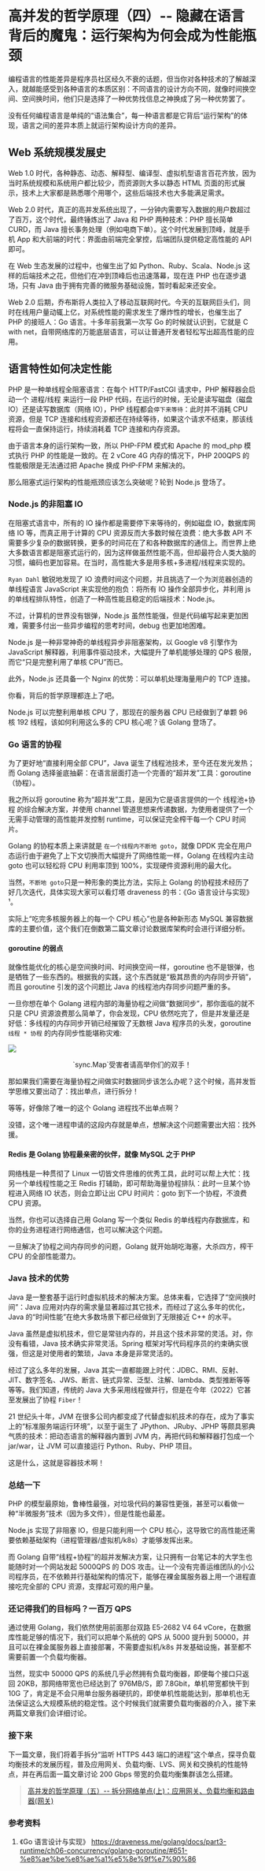 # 高并发的哲学原理（四）-- 隐藏在语言背后的魔鬼：运行架构为何会成为性能瓶颈

编程语言的性能差异是程序员社区经久不衰的话题，但当你对各种技术的了解越深入，就越能感受到各种语言的本质区别：不同语言的设计方向不同，就像时间换空间、空间换时间，他们只是选择了一种优势找信息之神换成了另一种优势罢了。

没有任何编程语言是单纯的“语法集合”，每一种语言都是它背后“运行架构”的体现，语言之间的差异本质上就运行架构设计方向的差异。

## Web 系统规模发展史

Web 1.0 时代，各种静态、动态、解释型、编译型、虚拟机型语言百花齐放，因为当时系统规模和系统用户都比较少，而资源则大多以静态 HTML 页面的形式展示，技术上大家都是熟悉哪个用哪个，这些后端技术也大多能满足需求。

Web 2.0 时代，真正的高并发系统出现了，一分钟内需要写入数据的用户数超过了百万，这个时代，最终锤炼出了 Java 和 PHP 两种技术：PHP 擅长简单 CURD，而 Java 擅长事务处理（例如电商下单）。这个时代发展到顶峰，就是手机 App 和大前端的时代：界面由前端完全掌控，后端团队提供稳定高性能的 API 即可。

在 Web 生态发展的过程中，也催生出了如 Python、Ruby、Scala、Node.js 这样的后端技术之花，但他们在冲到顶峰后也迅速落幕，现在连 PHP 也在逐步退场，只有 Java 由于拥有完善的微服务基础设施，暂时看起来还安全。

Web 2.0 后期，乔布斯将人类拉入了移动互联网时代。今天的互联网巨头们，同时在线用户量动辄上亿，对系统性能的需求发生了爆炸性的增长，也催生出了 PHP 的接班人：Go 语言。十多年前我第一次写 Go 的时候就认识到，它就是 C with net，自带网络库的万能底层语言，可以让普通开发者轻松写出超高性能的应用。

## 语言特性如何决定性能

PHP 是一种单线程全阻塞语言：在每个 HTTP/FastCGI 请求中，PHP 解释器会启动一个 进程/线程 来运行一段 PHP 代码，在运行的时候，无论是读写磁盘（磁盘 IO）还是读写数据库（网络 IO），PHP 线程都会`停下来等待`：此时并不消耗 CPU 资源，但是 TCP 连接和线程资源都还在持续等待，如果这个请求不结束，那该线程将会一直保持运行，持续消耗着 TCP 连接和内存资源。

由于语言本身的运行架构一致，所以 PHP-FPM 模式和 Apache 的 mod_php 模式执行 PHP 的性能是一致的。在 2 vCore 4G 内存的情况下，PHP 200QPS 的性能极限是无法通过把 Apache 换成 PHP-FPM 来解决的。

那么阻塞式运行架构的性能瓶颈应该怎么突破呢？轮到 Node.js 登场了。

### Node.js 的非阻塞 IO

在阻塞式语言中，所有的 IO 操作都是需要停下来等待的，例如磁盘 IO，数据库网络 IO 等，而真正用于计算的 CPU 资源反而大多数时候在浪费：绝大多数 API 不需要多少复杂的数据转换，更多的时间花在了和各种数据库的通信上。而世界上绝大多数语言都是阻塞式运行的，因为这样做虽然性能不高，但却最符合人类大脑的习惯，编码也更加容易。在当时，高性能大多是用多核+多进程/线程来实现的。

`Ryan Dahl` 敏锐地发现了 IO 浪费时间这个问题，并且挑选了一个为浏览器创造的单线程语言 JavaScript 来实现他的抱负：将所有 IO 操作全部异步化，并利用 js 的单线程排队特性，创造了一种高性能且稳定的后端技术：Node.js。

不过，计算机的世界没有银弹，Node.js 虽然性能强，但是代码编写起来更加困难，需要多付出一些异步编程的思考时间，debug 也更加地困难。

Node.js 是一种非常神奇的单线程异步非阻塞架构，以 Google v8 引擎作为 JavaScript 解释器，利用事件驱动技术，大幅提升了单机能够处理的 QPS 极限，而它“只是完整利用了单核 CPU”而已。

此外，Node.js 还具备一个 Nginx 的优势：可以单机处理海量用户的 TCP 连接。

你看，背后的哲学原理都连上了吧。

Node.js 可以完整利用单核 CPU 了，那现在的服务器 CPU 已经做到了单颗 96 核 192 线程，该如何利用这么多的 CPU 核心呢？该 Golang 登场了。

### Go 语言的协程

为了更好地“直接利用全部 CPU”，Java 诞生了线程池技术，至今还在发光发热；而 Golang 选择釜底抽薪：在语言层面打造一个完善的“超并发”工具：goroutine（协程）。

我之所以将 goroutine 称为“超并发”工具，是因为它是语言提供的一个 线程池+协程 的综合解决方案，并使用 channel 管道思想来传递数据，为使用者提供了一个无需手动管理的高性能并发控制 runtime，可以保证完全榨干每一个 CPU 时间片。

Golang 的协程本质上来讲就是 `在一个线程内不断地 goto`，就像 DPDK 完全在用户态运行由于避免了上下文切换而大幅提升了网络性能一样，Golang 在线程内主动 goto 也可以轻松将 CPU 利用率顶到 100%，实现硬件资源利用的最大化。

当然，`不断地 goto`只是一种形象的类比方法，实际上 Golang 的协程技术经历了好几次迭代，具体实现大家可以看灯塔 draveness 的书：《Go 语言设计与实现》¹。

实际上“吃完多核服务器上的每一个 CPU 核心”也是各种新形态 MySQL 兼容数据库的主要价值，这个我们在倒数第二篇文章讨论数据库架构时会进行详细分析。

#### goroutine 的弱点

就像性能优化的核心是空间换时间、时间换空间一样，goroutine 也不是银弹，也是牺牲了一些东西的。根据我的实践，这个东西就是“极其昂贵的内存同步开销”，而且 goroutine 引发的这个问题比 Java 的线程池内存同步问题严重的多。

一旦你想在单个 Golang 进程内部的海量协程之间做“数据同步”，那你面临的就不只是 CPU 资源浪费那么简单了，你会发现，CPU 依然吃完了，但是并发量还是好低：多线程的内存同步开销已经摧毁了无数根 Java 程序员的头发，goroutine `线程 * 协程` 的内存同步性能堪称灾难:

![](https://qn.lvwenhan.com/2022-12-28-16721653295751.jpg)

<center>`sync.Map`受害者请高举你们的双手！</center>

那如果我们需要在海量协程之间做实时数据同步该怎么办呢？这个时候，高并发哲学思维又要出动了：找出单点，进行拆分！

等等，好像除了唯一的这个 Golang 进程找不出单点啊？

没错，这个唯一进程申请的这段内存就是单点，想解决这个问题需要出大招：找外援。

#### Redis 是 Golang 协程最亲密的伙伴，就像 MySQL 之于 PHP

网络栈是一种贯彻了 Linux 一切皆文件思维的优秀工具，此时可以帮上大忙：找另一个单线程性能之王 Redis 打辅助，即可帮助海量协程排队：此时一旦某个协程进入网络 IO 状态，则会立即让出 CPU 时间片：goto 到下一个协程，不浪费 CPU 资源。

当然，你也可以选择自己用 Golang 写一个类似 Redis 的单线程内存数据库，和你的业务进程进行网络通信，也可以解决这个问题。

一旦解决了协程之间内存同步的问题，Golang 就开始胡吃海塞，大杀四方，榨干 CPU 的全部性能潜力。

### Java 技术的优势

Java 是一整套基于运行时虚拟机技术的解决方案。总体来看，它选择了“空间换时间”：Java 应用对内存的需求量显著超过其它技术，而经过了这么多年的优化，Java 的“时间性能”在绝大多数场景下都已经做到了无限接近 C++ 的水平。

Java 虽然是虚拟机技术，但它是常驻内存的，并且这个技术非常的灵活。对，你没有看错，Java 技术确实非常灵活。Spring 框架对写代码程序员的约束确实很强，但这是对使用者的繁琐，Java 本身是非常灵活的。

经过了这么多年的发展，Java 其实一直都能跟上时代：JDBC、RMI、反射、JIT、数字签名、JWS、断言、链式异常、泛型、注解、lambda、类型推断等等等等。我们知道，传统的 Java 大多采用线程做并行，但是在今年（2022）它甚至发展出了协程 `Fiber`！

21 世纪头十年，JVM 在很多公司内都变成了代替虚拟机技术的存在，成为了事实上的“标准服务端运行环境”，以至于诞生了 JPython、JRuby、JPHP 等颇具邪典气质的技术：把动态语言的解释器内置到 JVM 内，再把代码和解释器打包成一个 jar/war，让 JVM 可以直接运行 Python、Ruby、PHP 项目。

这是什么，这就是容器技术啊！

### 总结一下

PHP 的模型最原始，鲁棒性最强，对垃圾代码的兼容性更强，甚至可以看做一种“半微服务”技术（因为多文件），但是性能也最差。

Node.js 实现了非阻塞 IO，但是只能利用一个 CPU 核心，这导致它的高性能还需要依赖基础架构（进程管理器/虚拟机/k8s）才能够发挥出来。

而 Golang 自带“线程+协程”的超并发解决方案，让只拥有一台笔记本的大学生也能随时对一个网站发起 5000QPS 的 DOS 攻击。让一个没有完善运维团队的小公司程序员，在不依赖并行基础架构的情况下，能够在裸金属服务器上用一个进程直接吃完全部的 CPU 资源，支撑起可观的用户量。

### 还记得我们的目标吗？一百万 QPS

通过使用 Golang，我们依然使用前面那台双路 E5-2682 V4 64 vCore，在数据库性能足够的情况下，我们可以把单个系统的 QPS 从 5000 提升到 50000，并且可以在裸金属服务器上直接部署，不需要虚拟机/k8s 并发基础设施，甚至都不需要前置一个负载均衡器。

当然，现实中 50000 QPS 的系统几乎必然拥有负载均衡器，即便每个接口只返回 20KB，那网络带宽也已经达到了 976MB/S，即 7.8Gbit，单机带宽都快干到 10G 了，肯定是不会只用单台服务器硬抗的，即使单机性能能达到，那单机也无法保证这么大规模系统的稳定性。这个时候我们就需要负载均衡器的介入，接下来两篇文章我们会详细讨论。

### 接下来

下一篇文章，我们将着手拆分“监听 HTTPS 443 端口的进程”这个单点，探寻负载均衡技术的发展历程，普及应用网关、负载均衡、LVS、网关和交换机的性能特点，并在再后面一篇文章讨论 200 Gbps 带宽的负载均衡集群该怎么搭建。

> [高并发的哲学原理（五）-- 拆分网络单点(上)：应用网关、负载均衡和路由器(网关)](https://github.com/johnlui/PPHC/tree/main/05.%20%E6%8B%86%E5%88%86%E7%BD%91%E7%BB%9C%E5%8D%95%E7%82%B9(%E4%B8%8A)%EF%BC%9A%E5%BA%94%E7%94%A8%E7%BD%91%E5%85%B3%E3%80%81%E8%B4%9F%E8%BD%BD%E5%9D%87%E8%A1%A1%E5%92%8C%E8%B7%AF%E7%94%B1%E5%99%A8(%E7%BD%91%E5%85%B3))

### 参考资料

1. 《Go 语言设计与实现》 https://draveness.me/golang/docs/part3-runtime/ch06-concurrency/golang-goroutine/#651-%e8%ae%be%e8%ae%a1%e5%8e%9f%e7%90%86

